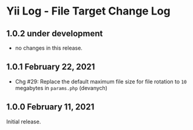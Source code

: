 # Yii Log - File Target Change Log


## 1.0.2 under development

- no changes in this release.


## 1.0.1 February 22, 2021

- Chg #29: Replace the default maximum file size for file rotation to `10` megabytes in `params.php` (devanych)

## 1.0.0 February 11, 2021

Initial release.
